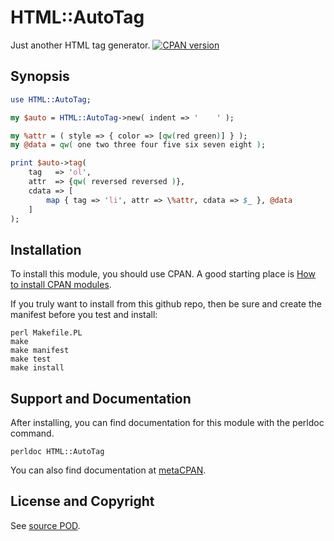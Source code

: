 HTML::AutoTag
=============
Just another HTML tag generator. [![CPAN version](https://badge.fury.io/pl/HTML-AutoTag.svg)](https://badge.fury.io/pl/HTML-AutoTag)

Synopsis
--------
```perl
use HTML::AutoTag;

my $auto = HTML::AutoTag->new( indent => '    ' );

my %attr = ( style => { color => [qw(red green)] } );
my @data = qw( one two three four five six seven eight );

print $auto->tag(
    tag   => 'ol', 
    attr  => {qw( reversed reversed )},
    cdata => [
        map { tag => 'li', attr => \%attr, cdata => $_ }, @data
    ]
);
```

Installation
------------
To install this module, you should use CPAN. A good starting
place is [How to install CPAN modules](http://www.cpan.org/modules/INSTALL.html).

If you truly want to install from this github repo, then
be sure and create the manifest before you test and install:
```
perl Makefile.PL
make
make manifest
make test
make install
```

Support and Documentation
-------------------------
After installing, you can find documentation for this module with the
perldoc command.
```
perldoc HTML::AutoTag
```
You can also find documentation at [metaCPAN](https://metacpan.org/pod/HTML::AutoTag).

License and Copyright
---------------------
See [source POD](/lib/HTML/AutoTag.pm).
